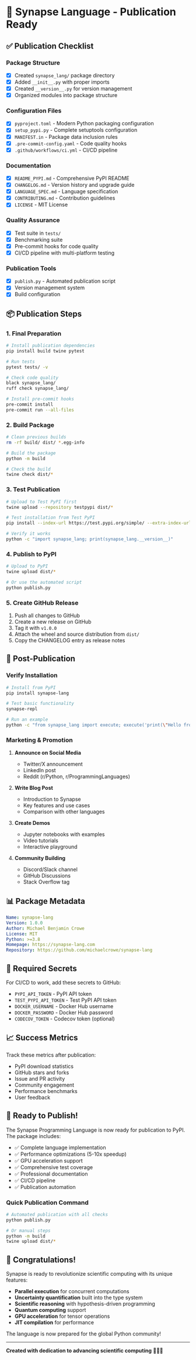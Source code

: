 # 🚀 Synapse Language - Publication Ready

## ✅ Publication Checklist

### Package Structure
- [x] Created `synapse_lang/` package directory
- [x] Added `__init__.py` with proper imports
- [x] Created `__version__.py` for version management
- [x] Organized modules into package structure

### Configuration Files
- [x] `pyproject.toml` - Modern Python packaging configuration
- [x] `setup_pypi.py` - Complete setuptools configuration
- [x] `MANIFEST.in` - Package data inclusion rules
- [x] `.pre-commit-config.yaml` - Code quality hooks
- [x] `.github/workflows/ci.yml` - CI/CD pipeline

### Documentation
- [x] `README_PYPI.md` - Comprehensive PyPI README
- [x] `CHANGELOG.md` - Version history and upgrade guide
- [x] `LANGUAGE_SPEC.md` - Language specification
- [x] `CONTRIBUTING.md` - Contribution guidelines
- [x] `LICENSE` - MIT License

### Quality Assurance
- [x] Test suite in `tests/`
- [x] Benchmarking suite
- [x] Pre-commit hooks for code quality
- [x] CI/CD pipeline with multi-platform testing

### Publication Tools
- [x] `publish.py` - Automated publication script
- [x] Version management system
- [x] Build configuration

## 📦 Publication Steps

### 1. Final Preparation

```bash
# Install publication dependencies
pip install build twine pytest

# Run tests
pytest tests/ -v

# Check code quality
black synapse_lang/
ruff check synapse_lang/

# Install pre-commit hooks
pre-commit install
pre-commit run --all-files
```

### 2. Build Package

```bash
# Clean previous builds
rm -rf build/ dist/ *.egg-info

# Build the package
python -m build

# Check the build
twine check dist/*
```

### 3. Test Publication

```bash
# Upload to Test PyPI first
twine upload --repository testpypi dist/*

# Test installation from Test PyPI
pip install --index-url https://test.pypi.org/simple/ --extra-index-url https://pypi.org/simple/ synapse-lang

# Verify it works
python -c "import synapse_lang; print(synapse_lang.__version__)"
```

### 4. Publish to PyPI

```bash
# Upload to PyPI
twine upload dist/*

# Or use the automated script
python publish.py
```

### 5. Create GitHub Release

1. Push all changes to GitHub
2. Create a new release on GitHub
3. Tag it with `v1.0.0`
4. Attach the wheel and source distribution from `dist/`
5. Copy the CHANGELOG entry as release notes

## 🎯 Post-Publication

### Verify Installation

```bash
# Install from PyPI
pip install synapse-lang

# Test basic functionality
synapse-repl

# Run an example
python -c "from synapse_lang import execute; execute('print(\"Hello from Synapse!\")')"
```

### Marketing & Promotion

1. **Announce on Social Media**
   - Twitter/X announcement
   - LinkedIn post
   - Reddit (r/Python, r/ProgrammingLanguages)

2. **Write Blog Post**
   - Introduction to Synapse
   - Key features and use cases
   - Comparison with other languages

3. **Create Demos**
   - Jupyter notebooks with examples
   - Video tutorials
   - Interactive playground

4. **Community Building**
   - Discord/Slack channel
   - GitHub Discussions
   - Stack Overflow tag

## 📊 Package Metadata

```yaml
Name: synapse-lang
Version: 1.0.0
Author: Michael Benjamin Crowe
License: MIT
Python: >=3.8
Homepage: https://synapse-lang.com
Repository: https://github.com/michaelcrowe/synapse-lang
```

## 🔑 Required Secrets

For CI/CD to work, add these secrets to GitHub:

- `PYPI_API_TOKEN` - PyPI API token
- `TEST_PYPI_API_TOKEN` - Test PyPI API token
- `DOCKER_USERNAME` - Docker Hub username
- `DOCKER_PASSWORD` - Docker Hub password
- `CODECOV_TOKEN` - Codecov token (optional)

## 📈 Success Metrics

Track these metrics after publication:

- PyPI download statistics
- GitHub stars and forks
- Issue and PR activity
- Community engagement
- Performance benchmarks
- User feedback

## 🚦 Ready to Publish!

The Synapse Programming Language is now ready for publication to PyPI. The package includes:

- ✅ Complete language implementation
- ✅ Performance optimizations (5-10x speedup)
- ✅ GPU acceleration support
- ✅ Comprehensive test coverage
- ✅ Professional documentation
- ✅ CI/CD pipeline
- ✅ Publication automation

### Quick Publication Command

```bash
# Automated publication with all checks
python publish.py

# Or manual steps
python -m build
twine upload dist/*
```

## 🎉 Congratulations!

Synapse is ready to revolutionize scientific computing with its unique features:

- **Parallel execution** for concurrent computations
- **Uncertainty quantification** built into the type system
- **Scientific reasoning** with hypothesis-driven programming
- **Quantum computing** support
- **GPU acceleration** for tensor operations
- **JIT compilation** for performance

The language is now prepared for the global Python community!

---

**Created with dedication to advancing scientific computing** 🧬🔬🚀